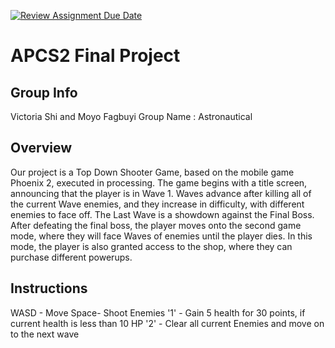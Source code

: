 [![Review Assignment Due Date](https://classroom.github.com/assets/deadline-readme-button-24ddc0f5d75046c5622901739e7c5dd533143b0c8e959d652212380cedb1ea36.svg)](https://classroom.github.com/a/syDSSnTt)
# APCS2 Final Project

## Group Info
Victoria Shi and Moyo Fagbuyi
Group Name : Astronautical
## Overview
Our project is a Top Down Shooter Game, based on the mobile game Phoenix 2, executed in processing. The game begins with a title screen, announcing that the player is in Wave 1. Waves advance after killing all of the current Wave enemies, and they increase in difficulty, with different enemies to face off. The Last Wave is a showdown against the Final Boss. After defeating the final boss, the player moves onto the second game mode, where they will face Waves of enemies until the player dies. In this mode, the player is also granted access to the shop, where they can purchase different powerups.
## Instructions
WASD - Move
Space- Shoot Enemies
'1' - Gain 5 health for 30 points, if current health is less than 10 HP
'2' - Clear all current Enemies and move on to the next wave

